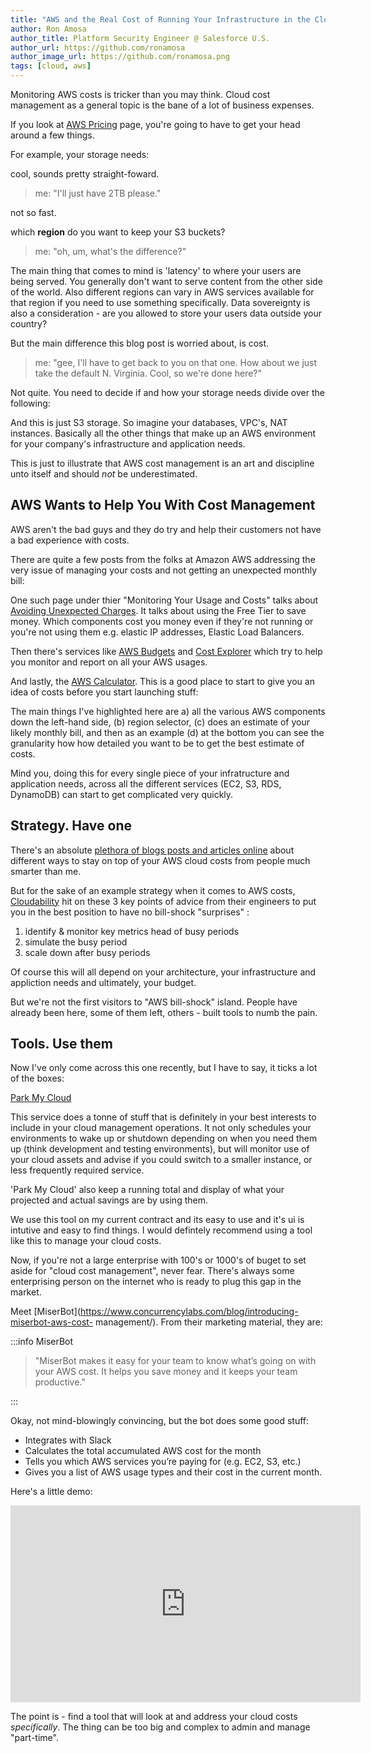 ```yaml
---
title: "AWS and the Real Cost of Running Your Infrastructure in the Cloud."
author: Ron Amosa
author_title: Platform Security Engineer @ Salesforce U.S.
author_url: https://github.com/ronamosa
author_image_url: https://github.com/ronamosa.png
tags: [cloud, aws]
---
```


Monitoring AWS costs is tricker than you may think. Cloud cost management as a general topic is the bane of a lot of business expenses.

If you look at [AWS Pricing](https://aws.amazon.com/pricing/) page, you're going to have to get your head around a few things.

For example, your storage needs:

cool, sounds pretty straight-foward.

> me: "I'll just have 2TB please."

not so fast.

which **region** do you want to keep your S3 buckets?

> me: "oh, um, what's the difference?"

The main thing that comes to mind is 'latency' to where your users are being served. You generally don't want to serve content from the other side of the world. Also different regions can vary in AWS services available for that region if you need to use something specifically. Data sovereignty is also a consideration - are you allowed to store your users data outside your country?

But the main difference this blog post is worried about, is cost.

<!--truncate-->

> me: "gee, I'll have to get back to you on that one. How about we just take the default N. Virginia. Cool, so we're done here?"

Not quite. You need to decide if and how your storage needs divide over the following:

And this is just S3 storage. So imagine your databases, VPC's, NAT instances. Basically all the other things that make up an AWS environment for your company's infrastructure and application needs.

This is just to illustrate that AWS cost management is an art and discipline unto itself and should _not_ be underestimated.

## AWS Wants to Help You With Cost Management

AWS aren't the bad guys and they do try and help their customers not have a bad experience with costs.

There are quite a few posts from the folks at Amazon AWS addressing the very issue of managing your costs and not getting an unexpected monthly bill:

One such page under thier "Monitoring Your Usage and Costs" talks about [Avoiding Unexpected Charges](https://docs.aws.amazon.com/awsaccountbilling/latest/aboutv2/checklistforunwantedcharges.html). It talks about using the Free Tier to save money. Which components cost you money even if they're not running or you're not using them e.g. elastic IP addresses, Elastic Load Balancers.

Then there's services like [AWS Budgets](https://aws.amazon.com/blogs/aws/aws-budgets-update-track-cloud-costs-and-usage/) and [Cost Explorer](https://aws.amazon.com/blogs/aws/the-new-cost-explorer-for-aws/) which try to help you monitor and report on all your AWS usages.

And lastly, the [AWS Calculator](http://calculator.s3.amazonaws.com/index.html). This is a good place to start to give you an idea of costs before you start launching stuff:

The main things I've highlighted here are a) all the various AWS components down the left-hand side, (b) region selector, (c) does an estimate of your likely monthly bill, and then as an example (d) at the bottom you can see the granularity how how detailed you want to be to get the best estimate of costs.

Mind you, doing this for every single piece of your infratructure and application needs, across all the different services (EC2, S3, RDS, DynamoDB) can start to get complicated very quickly.

## Strategy. Have one

There's an absolute [plethora of blogs posts and articles online](https://www.google.co.nz/search?biw=1309&bih=699&ei=7VrAWvbfJIHX0ASPjaeIBQ&q=aws+staying+on+top+of+costs&oq=aws+staying+on+top+of+costs&gs_l=psy-ab.12...0.0.0.6797.0.0.0.0.0.0.0.0..0.0....0...1c..64.psy-ab..0.0.0....0.0zFs8pfrsMU) about different ways to stay on top of your AWS cloud costs from people much smarter than me.

But for the sake of an example strategy when it comes to AWS costs, [Cloudability](https://blog.cloudability.com/three-ways-to-stay-aws-cost-efficient-during-the-busy-season/) hit on these 3 key points of advice from their engineers to put you in the best position to have no bill-shock "surprises" :

1. identify & monitor key metrics head of busy periods
2. simulate the busy period
3. scale down after busy periods

Of course this will all depend on your architecture, your infrastructure and appliction needs and ultimately, your budget.

But we're not the first visitors to "AWS bill-shock" island. People have already been here, some of them left, others - built tools to numb the pain.

## Tools. Use them

Now I've only come across this one recently, but I have to say, it ticks a lot of the boxes:

[Park My Cloud](https://www.parkmycloud.com/)

This service does a tonne of stuff that is definitely in your best interests to include in your cloud management operations. It not only schedules your environments to wake up or shutdown depending on when you need them up (think development and testing environments), but will monitor use of your cloud assets and advise if you could switch to a smaller instance, or less frequently required service.

'Park My Cloud' also keep a running total and display of what your projected and actual savings are by using them.

We use this tool on my current contract and its easy to use and it's ui is intutive and easy to find things. I would defintely recommend using a tool like this to manage your cloud costs.

Now, if you're not a large enterprise with 100's or 1000's of buget to set aside for "cloud cost management", never fear. There's always some enterprising person on the internet who is ready to plug this gap in the market.

Meet [MiserBot](https://www.concurrencylabs.com/blog/introducing-miserbot-aws-cost-
management/). From their marketing material, they are:

:::info MiserBot

>"MiserBot makes it easy for your team to know what’s going on with your AWS cost. It helps you save money and it keeps your team productive."

:::

Okay, not mind-blowingly convincing, but the bot does some good stuff:

* Integrates with Slack
* Calculates the total accumulated AWS cost for the month
* Tells you which AWS services you’re paying for (e.g. EC2, S3, etc.)
* Gives you a list of AWS usage types and their cost in the current month.

Here's a little demo:

<iframe width="560" height="315" src="https://www.youtube-nocookie.com/embed/OCzRD1E3LZ4?rel=0&amp;controls=0&amp;showinfo=0" frameborder="0" allow="autoplay; encrypted-media" allowfullscreen></iframe>

The point is - find a tool that will look at and address your cloud costs _specifically_. The thing can be too big and complex to admin and manage "part-time".

